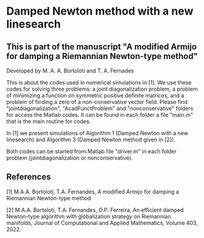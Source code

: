# Damped Newton method with a new linesearch

## This is part of the manuscript "A modified Armijo for damping a Riemannian Newton-type method"


Developed by M. A. A. Bortoloti and T. A. Fernades


This is about the codes used in numerical simulations in [1]. We use these codes for solving three problems: a joint diagonalization problem, a problem of minimizing a function on symmetric positive definite matrices, and a problem of finding a zero of a non-conservative vector field. Please find "jointdiagonalization", "AcadFunctProblem" and "nonconservative" folders for access the Matlab codes. It can be found in each folder a file "main.m" that is the main routine for codes.

In [1] we present simulations of Algorithm 1 (Damped Newton with a new linesearch) and Algorithm 3 (Damped Newton method given in [2]).

Both codes can be started from Matlab file "driver.m" in each folder problem (jointdiagonalization or nonconservative).
 


 ## References

 [1] M.A.A. Bortoloti, T.A. Fernandes, A modified Armijo for damping a Riemannian Newton-type method

 [2] M.A.A. Bortoloti, T.A. Fernandes, O.P. Ferreira, An efficient damped Newton-type algorithm with globalization strategy on Riemannian manifolds, Journal of Computational and Applied Mathematics, Volume 403, 2022.
